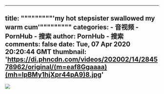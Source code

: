 
---
title: """""""""'my hot stepsister swallowed my warm cum'"""""""""
categories: 
    - 音视频
    - PornHub - 搜索
author: PornHub - 搜索
comments: false
date: Tue, 07 Apr 2020 20:20:44 GMT
thumbnail: 'https://di.phncdn.com/videos/202002/14/284578962/original/(m=eaf8Ggaaaa)(mh=lpBMy1hjXpr44pA9)8.jpg'
---

<div>   
<img src="https://di.phncdn.com/videos/202002/14/284578962/original/(m=eaf8Ggaaaa)(mh=lpBMy1hjXpr44pA9)8.jpg" referrerpolicy="no-referrer">  
</div>
            